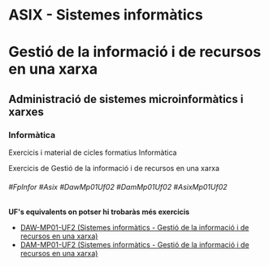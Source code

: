 # ASIX - Sistemes informàtics
# Gestió de la informació i de recursos en una xarxa
## Administració de sistemes microinformàtics i xarxes
### Informàtica

Exercicis i material de cicles formatius Informàtica

Exercicis de Gestió de la informació i de recursos en una xarxa

###### #FpInfor #Asix #DawMp01Uf02 #DamMp01Uf02 #AsixMp01Uf02

**UF's equivalents on potser hi trobaràs més exercicis**
* [DAW-MP01-UF2 (Sistemes informàtics - Gestió de la informació i de recursos en una xarxa)](/DAW/DAW-MP01/DAW-MP01-UF2)
* [DAM-MP01-UF2 (Sistemes informàtics - Gestió de la informació i de recursos en una xarxa)](/DAM/DAM-MP01/DAM-MP01-UF2)
